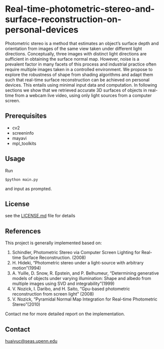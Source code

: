 # Real-time-photometric-stereo-and-surface-reconstruction-on-personal-devices

Photometric stereo is a method that estimates an object’s surface depth and orientation from images of the same view taken under different light directions. Conceptually, three images with distinct light directions are sufficient in obtaining the surface normal map. However, noise is a prevalent factor in many facets of this process and industrial practice often require multiple images taken in a controlled environment. We propose to explore the robustness of shape from shading algorithms and adapt them such that real-time surface reconstruction can be achieved on personal devices. This entails using minimal input data and computation. In following sections we show that we retrieved accurate 3D surfaces of objects in real-time from a webcam live video, using only light sources from a computer screen.


## Prerequisites

- cv2
- screeninfo
- mayavi
- mpl_toolkits


## Usage 

Run 
```
$python main.py 
```
and input as prompted.

## License

see the [LICENSE.md](LICENSE.md) file for details

## References 
This project is generally implemented based on:
1. Schindler, Photometric Stereo via Computer Screen Lighting for Real-time Surface Reconstruction. (2008)
2. H. Hideki, “Photometric stereo under a light-source with arbitrary motion”(1994)
3. A. Yuille, D. Snow, R. Epstein, and P. Belhumeur, “Determining generative models of objects under varying
illumination: Shape and albedo from multiple images using SVD and integrability”(1999)
4. V. Nozick, I. Daribo, and H. Saito, “Gpu-based photometric reconstruction from screen light” (2008)
5. V. Nozick, “Pyramidal Normal Map Integration for Real-time Photometric Stereo”(2010)

Contact me for more detailed report on the implementation.

## Contact
huaiyuc@seas.upenn.edu
